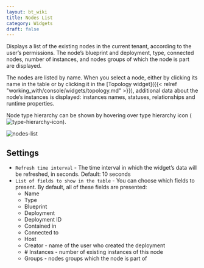 ```yaml
---
layout: bt_wiki
title: Nodes List
category: Widgets
draft: false
---
```

Displays a list of the existing nodes in the current tenant, according to the user’s permissions. The node’s blueprint and deployment, type, connected nodes, number of instances, and nodes groups of which the node is part are displayed.

The nodes are listed by name. When you select a node, either by clicking its name in the table or by clicking it in 
the [Topology widget]({{< relref "working_with/console/widgets/topology.md" >}}), additional data about the node’s 
instances is displayed: instances names, statuses, relationships and runtime properties.

Node type hierarchy can be shown by hovering over type hierarchy icon (![type-hierarchy-icon]( /images/ui/icons/type-hierarchy-icon.png )).

![nodes-list]( /images/ui/widgets/nodes-list-2.png )


## Settings

* `Refresh time interval` - The time interval in which the widget’s data will be refreshed, in seconds. Default: 10 seconds
* `List of fields to show in the table` - You can choose which fields to present. By default, all of these fields are presented:
   * Name
   * Type
   * Blueprint
   * Deployment
   * Deployment ID
   * Contained in
   * Connected to
   * Host
   * Creator - name of the user who created the deployment
   * \# Instances - number of existing instances of this node
   * Groups - nodes groups which the node is part of
